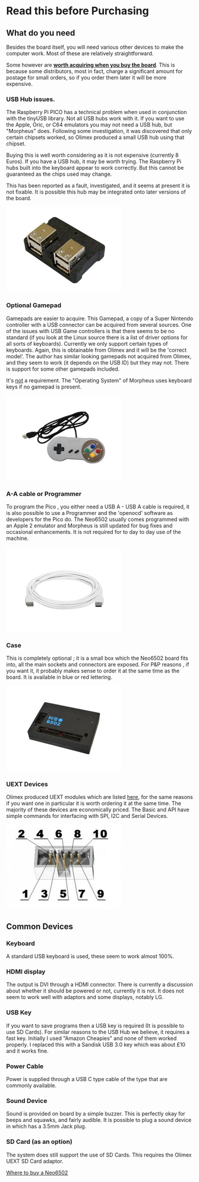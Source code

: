 # Read this before Purchasing

## What do you need

Besides the board itself, you will need various other devices to make the computer work. Most of these are relatively straightforward.

Some however are <u>**worth acquiring when you buy the board**</u>. This is because some distributors, most in fact, charge a significant amount for postage for small orders, so if you order them later it will be more expensive.

### USB Hub issues.

The Raspberry Pi PICO has a technical problem when used in conjunction with the tinyUSB library. Not all USB hubs work with it. If you want to use the Apple, Oric, or C64 emulators you may not need a USB hub, but "Morpheus" does. Following some investigation, it was discovered that only certain chipsets worked, so Olimex produced a small USB hub using that chipset. 

Buying this is well worth considering as it is not expensive (currently 8 Euros). If you have a USB hub, it may be worth trying. The Raspberry Pi hubs built into the keyboard appear to work correctly. But this cannot be guaranteed as the chips used may change.

This has been reported as a fault, investigated, and it seems at present it is not fixable. It is possible this hub may be integrated onto later versions of the board.

![USB-NeoHub - Open Source Hardware Board](assets/USB-NeoHub-wc.jpg)

### Optional Gamepad 

Gamepads are easier to acquire. This Gamepad, a copy of a Super Nintendo controller with a USB connector can be acquired from several sources. One of the issues with USB Game controllers is that there seems to be no standard (if you look at the Linux source there is a list of driver options for all sorts of keyboards). Currently we only support certain types of keyboards. Again, this is obtainable from Olimex and it will be the 'correct model'. The author has similar looking gamepads not acquired from Olimex, and they seem to work (it depends on the USB ID) but they may not. There is support for some other gamepads included.

It's <u>not</u> a requirement. The "Operating System" of Morpheus uses keyboard keys if no gamepad is present.

![USB-GAMEPAD](assets/USB-GAMEPAD-w.jpg)

### A-A cable or Programmer

To program the Pico , you either need a USB A - USB A cable is required, it is also possible to use a Programmer and the 'openocd' software as developers for the Pico do. The Neo6502 usually comes programmed with an Apple 2 emulator and Morpheus is still updated for bug fixes and occasional enhancements. It is not required for to day to day use of the machine.

![USB-CABLE-AM-AM](assets/USB-CABLE-AM-AM-1.8M.jpg)

### Case

This is completely optional ; it is a small box which the Neo6502 board fits into, all the main sockets and connectors are exposed. For P&P reasons , if you want it, it probably makes sense to order it at the same time as the board. It is available in blue or red lettering.

![BOX-Neo6502-R - Open Source Hardware Board](assets/BOX-NEO6502-B-1.jpg)

### UEXT Devices

Olimex produced UEXT modules which are listed [here](https://www.olimex.com/Products/Modules/), for the same reasons if you want one in particular it is worth ordering it at the same time. The majority of these devices are economically priced. The Basic and API have simple commands for interfacing with SPI, I2C and Serial Devices. 

![UEXT](assets/UEXT.jpg)

## Common Devices

### Keyboard

A standard USB keyboard is used, these seem to work almost 100%.

### HDMI display

The output is DVI through a HDMI connector. There is currently a discussion about whether it should be powered or not, currently it is not. It does not seem to work well with adaptors and some displays, notably LG.

### USB Key

If you want to save programs then a USB key is required (It is possible to use SD Cards). For similar reasons to the USB Hub we believe, it requires a fast key. Initially I used "Amazon Cheapies" and none of them worked properly. I replaced this with a Sandisk USB 3.0 key which was about £10 and it works fine.

### Power Cable

Power is supplied through a USB C type cable of the type that are commonly available.

### Sound Device

Sound is provided on board by a simple buzzer. This is perfectly okay for beeps and squawks, and fairly audible. It is possible to plug a sound device in which has a 3.5mm Jack plug.

### SD Card (as an option)

The system does still support the use of SD Cards. This requires the Olimex UEXT SD Card adaptor.

[Where to buy a Neo6502](where.md)